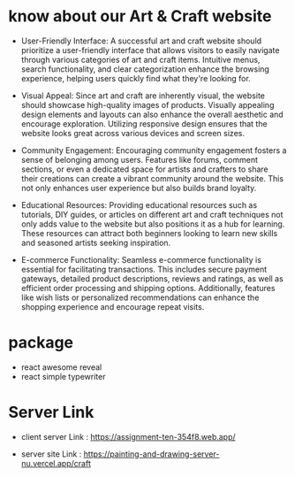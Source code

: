 # know about our Art & Craft website

 

-  User-Friendly Interface: A successful art and craft website should prioritize a user-friendly interface that allows visitors to easily navigate through various categories of art and craft items. Intuitive menus, search functionality, and clear categorization enhance the browsing experience, helping users quickly find what they're looking for.


-  Visual Appeal: Since art and craft are inherently visual, the website should showcase high-quality images of products. Visually appealing design elements and layouts can also enhance the overall aesthetic and encourage exploration. Utilizing responsive design ensures that the website looks great across various devices and screen sizes.


-  Community Engagement: Encouraging community engagement fosters a sense of belonging among users. Features like forums, comment sections, or even a dedicated space for artists and crafters to share their creations can create a vibrant community around the website. This not only enhances user experience but also builds brand loyalty.

-  Educational Resources: Providing educational resources such as tutorials, DIY guides, or articles on different art and craft techniques not only adds value to the website but also positions it as a hub for learning. These resources can attract both beginners looking to learn new skills and seasoned artists seeking inspiration.

-  E-commerce Functionality: Seamless e-commerce functionality is essential for facilitating transactions. This includes secure payment gateways, detailed product descriptions, reviews and ratings, as well as efficient order processing and shipping options. Additionally, features like wish lists or personalized recommendations can enhance the shopping experience and encourage repeat visits.

# package

-  react awesome reveal
-  react simple typewriter

# Server Link

- client server Link : https://assignment-ten-354f8.web.app/


- server site Link : https://painting-and-drawing-server-nu.vercel.app/craft
